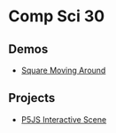 # Comp Sci 30

## Demos
- [Square Moving Around](square-moving)


## Projects

- [P5JS Interactive Scene](Riley-Sane-interactive-scene)